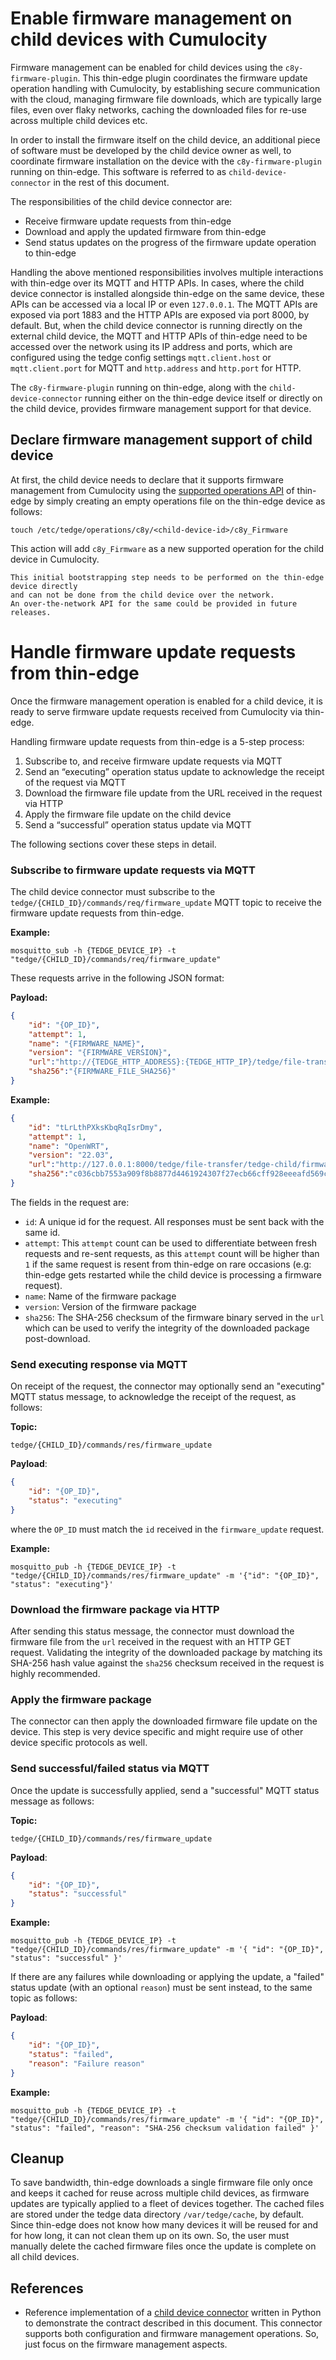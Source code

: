 # Enable firmware management on child devices with Cumulocity

Firmware management can be enabled for child devices using the `c8y-firmware-plugin`.
This thin-edge plugin coordinates the firmware update operation handling with Cumulocity,
by establishing secure communication with the cloud,
managing firmware file downloads, which are typically large files, even over flaky networks,
caching the downloaded files for re-use across multiple child devices etc.

In order to install the firmware itself on the child device,
an additional piece of software must be developed by the child device owner as well,
to coordinate firmware installation on the device with the `c8y-firmware-plugin` running on thin-edge.
This software is referred to as `child-device-connector` in the rest of this document.

The responsibilities of the child device connector are:

* Receive firmware update requests from thin-edge
* Download and apply the updated firmware from thin-edge
* Send status updates on the progress of the firmware update operation to thin-edge

Handling the above mentioned responsibilities involves
multiple interactions with thin-edge over its MQTT and HTTP APIs.
In cases, where the child device connector is installed alongside thin-edge on the same device,
these APIs can be accessed via a local IP or even `127.0.0.1`.
The MQTT APIs are exposed via port 1883 and the HTTP APIs are exposed via port 8000, by default.
But, when the child device connector is running directly on the external child device,
the MQTT and HTTP APIs of thin-edge need to be accessed over the network using its IP address and ports,
which are configured using the tedge config settings `mqtt.client.host` or `mqtt.client.port` for MQTT
and `http.address` and `http.port` for HTTP.

The `c8y-firmware-plugin` running on thin-edge, along with the `child-device-connector`
running either on the thin-edge device itself or directly on the child device,
provides firmware management support for that device.

## Declare firmware management support of child device

At first, the child device needs to declare that it supports firmware management from Cumulocity
using the [supported operations API](../tutorials/supported_operations.md) of thin-edge
by simply creating an empty operations file on the thin-edge device as follows:

```shell
touch /etc/tedge/operations/c8y/<child-device-id>/c8y_Firmware
```

This action will add `c8y_Firmware` as a new supported operation for the child device in Cumulocity.

```admonish note
This initial bootstrapping step needs to be performed on the thin-edge device directly
and can not be done from the child device over the network.
An over-the-network API for the same could be provided in future releases. 
```

# Handle firmware update requests from thin-edge

Once the firmware management operation is enabled for a child device,
it is ready to serve firmware update requests received from Cumulocity via thin-edge.

Handling firmware update requests from thin-edge is a 5-step process:

1. Subscribe to, and receive firmware update requests via MQTT
1. Send an “executing” operation status update to acknowledge the receipt of the request via MQTT
1. Download the firmware file update from the URL received in the request via HTTP
1. Apply the firmware file update on the child device
1. Send a “successful” operation status update via MQTT

The following sections cover these steps in detail.

### Subscribe to firmware update requests via MQTT

The child device connector must subscribe to the `tedge/{CHILD_ID}/commands/req/firmware_update` MQTT topic
to receive the firmware update requests from thin-edge.

**Example:**

```shell
mosquitto_sub -h {TEDGE_DEVICE_IP} -t "tedge/{CHILD_ID}/commands/req/firmware_update"
```

These requests arrive in the following JSON format:

**Payload:**

```json
{
    "id": "{OP_ID}",
    "attempt": 1,
    "name": "{FIRMWARE_NAME}",
    "version": "{FIRMWARE_VERSION}",
    "url":"http://{TEDGE_HTTP_ADDRESS}:{TEDGE_HTTP_IP}/tedge/file-transfer/tedge-child/firmware_update/{FILE_ID}",
    "sha256":"{FIRMWARE_FILE_SHA256}"
}
```

**Example:**

```json
{
    "id": "tLrLthPXksKbqRqIsrDmy",
    "attempt": 1,
    "name": "OpenWRT",
    "version": "22.03",
    "url":"http://127.0.0.1:8000/tedge/file-transfer/tedge-child/firmware_update/93d50a297a8c235",
    "sha256":"c036cbb7553a909f8b8877d4461924307f27ecb66cff928eeeafd569c3887e29"
}
```

The fields in the request are:
* `id`: A unique id for the request. All responses must be sent back with the same id.
* `attempt`: This `attempt` count can be used to differentiate between fresh requests and re-sent requests,
  as this `attempt` count will be higher than `1` if the same request is resent from thin-edge on rare occasions
  (e.g: thin-edge gets restarted while the child device is processing a firmware request).
* `name`: Name of the firmware package
* `version`: Version of the firmware package
* `sha256`: The SHA-256 checksum of the firmware binary served in the `url`
  which can be used to verify the integrity of the downloaded package post-download.

### Send executing response via MQTT

On receipt of the request, the connector may optionally send an "executing" MQTT status message,
to acknowledge the receipt of the request, as follows:

**Topic:**

`tedge/{CHILD_ID}/commands/res/firmware_update`

**Payload**:

```json
{
    "id": "{OP_ID}",
    "status": "executing"
}
```

where the `OP_ID` must match the `id` received in the `firmware_update` request.

**Example:**

```console
mosquitto_pub -h {TEDGE_DEVICE_IP} -t "tedge/{CHILD_ID}/commands/res/firmware_update" -m '{"id": "{OP_ID}", "status": "executing"}'
```

### Download the firmware package via HTTP

After sending this status message, the connector must download the firmware file
from the `url` received in the request with an HTTP GET request.
Validating the integrity of the downloaded package by matching its SHA-256 hash value
against the `sha256` checksum received in the request is highly recommended.

### Apply the firmware package

The connector can then apply the downloaded firmware file update on the device.
This step is very device specific and might require use of other device specific protocols as well.

### Send successful/failed status via MQTT

Once the update is successfully applied, send a "successful" MQTT status message as follows:

**Topic:**

`tedge/{CHILD_ID}/commands/res/firmware_update`

**Payload**:

```json
{
    "id": "{OP_ID}",
    "status": "successful"
}
```

**Example:**

```console
mosquitto_pub -h {TEDGE_DEVICE_IP} -t "tedge/{CHILD_ID}/commands/res/firmware_update" -m '{ "id": "{OP_ID}", "status": "successful" }'
```

If there are any failures while downloading or applying the update,
a "failed" status update (with an optional `reason`) must be sent instead, to the same topic as follows:

**Payload**:

```json
{
    "id": "{OP_ID}",
    "status": "failed",
    "reason": "Failure reason"
}
```

**Example:**

```console
mosquitto_pub -h {TEDGE_DEVICE_IP} -t "tedge/{CHILD_ID}/commands/res/firmware_update" -m '{ "id": "{OP_ID}", "status": "failed", "reason": "SHA-256 checksum validation failed" }'
```

## Cleanup

To save bandwidth, thin-edge downloads a single firmware file only once and keeps it cached for reuse across multiple child devices,
as firmware updates are typically applied to a fleet of devices together.
The cached files are stored under the tedge data directory `/var/tedge/cache`, by default.
Since thin-edge does not know how many devices it will be reused for and for how long, it can not clean them up on its own.
So, the user must manually delete the cached firmware files once the update is complete on all child devices.

## References

* Reference implementation of a [child device connector](https://github.com/thin-edge/thin-edge.io_examples/tree/main/child-device-agent) written in Python to demonstrate the contract described in this document.
This connector supports both configuration and firmware management operations.
So, just focus on the firmware management aspects.

